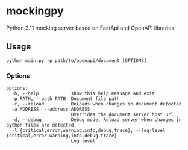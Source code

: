 # mockingpy

Python 3.11 mocking server based on FastApi and OpenAPI libraries

## Usage

```shell
python main.py -p path/to/openapi/document [OPTIONS]
```

### Options

```shell
options:
  -h, --help            show this help message and exit
  -p PATH, --path PATH  Document file path
  -r, --reload          Reloads when changes in document detected
  -a ADDRESS, --address ADDRESS
                        Overrides the document server host url
  -d, --debug           Debug mode. Reload server when changes in python files are detected
  -l {critical,error,warning,info,debug,trace}, --log-level {critical,error,warning,info,debug,trace}
                        Log level
```